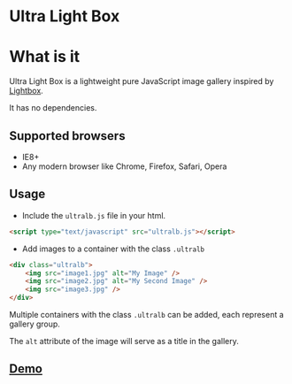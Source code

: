 Ultra Light Box
===============

# What is it

Ultra Light Box is a lightweight pure JavaScript image gallery inspired by [Lightbox](http://lokeshdhakar.com/projects/lightbox2/).

It has no dependencies.


## Supported browsers

* IE8+
* Any modern browser like Chrome, Firefox, Safari, Opera


## Usage

* Include the `ultralb.js` file in your html.

```html
<script type="text/javascript" src="ultralb.js"></script>
```

* Add images to a container with the class `.ultralb`

```html
<div class="ultralb">
	<img src="image1.jpg" alt="My Image" />
	<img src="image2.jpg" alt="My Second Image" />
	<img src="image3.jpg" />
</div>
```

Multiple containers with the class `.ultralb` can be added, each represent a gallery group.

The `alt` attribute of the image will serve as a title in the gallery.

## [Demo](http://kcsoft.github.io/ultralb/)